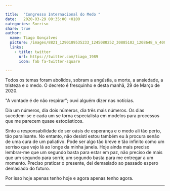 ```yaml
---

title:  "Congresso Internacional do Medo "
date:   2020-03-29 00:35:00 +0100
categories: Sorriso
share: true
author:
  name: Tiago Gonçalves
  picture: /images/8821_1290189535233_1245080252_30885102_1208648_n_400x400.jpg
  links:
    - title: twitter
      url: https://twitter.com/tiago_1989
      icon: fab fa-twitter-square

---
```

Todos os temas foram abolidos, sobram a angústia, a morte, a ansiedade, a tristeza e o medo. O decreto é fresquinho e desta manhã, 29 de Março de 2020.

"A vontade é de não respirar"; ouvi alguém dizer nas notícias.

Dia um números, dia dois números, dia três mais números. Os dias sucedem-se e cada um se torna especialista em modelos para processos que me parecem quase estocásticos.

Sinto a responsabilidade de ser oásis de esperança e o medo ali tão perto, tão paralisante. No entanto, não desisti estou também eu à procura senão de uma cura de  um paliativo. Pode ser algo tão breve e tão infinito como um sorriso que vejo lá ao longe da minha janela. Hoje ainda mais preciso lembrar-me que um segundo basta para estar em paz, não preciso de mais que um segundo para sorrir, um segundo basta para me entregar a um momento. Preciso praticar o presente, dei demasiado ao passado espero demasiado do futuro.

Por isso hoje apenas tenho hoje e agora apenas tenho agora.


---
